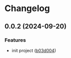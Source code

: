 # Changelog

## 0.0.2 (2024-09-20)


### Features

* init project ([b03d004](https://github.com/i-am-bee/bee-observe/commit/b03d004fc9b38ec1412f841485140f2a7258b831))
